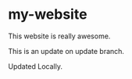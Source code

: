 # my-website

This website is really awesome.

This is an update on update branch.

Updated Locally.
